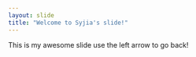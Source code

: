 ```yaml
---
layout: slide
title: "Welcome to Syjia's slide!"
---
```

This is my awesome slide
use the left arrow to go back!
